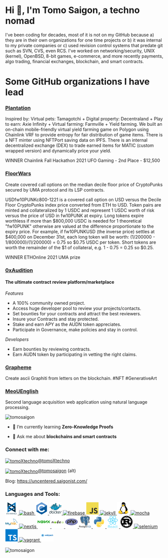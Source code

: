 # Hi 👋, I'm Tomo Saigon, a techno nomad

I've been coding for decades, most of it is not on my GitHub because a) they are in their own organizations for one time projects or b) it was internal to my private companies or c) used revision control systems that predate git such as SVN, CVS, even RCS. I've worked on networking/security, UNIX (kernel), OpenBSD, 8-bit games, e-commerce, and more recently payments, algo trading, financial exchanges, blockchain, and smart contracts.

# Some GitHub organizations I have lead
### [Plantation](https://github.com/PlantaFi/plantation)
Inspired by: Virtual pets: Tamagotchi + Digital property: Decentraland + Play to earn: Axie Infinity + Virtual farming: Farmville + Yield farming. We built an on-chain mobile-friendly virtual yield farming game on Polygon using Chainlink VRF to provide entropy for fair distribution of game items. There is a NFT minter using NFTPort saving data on IPFS. There is an internal decentralized exchange (DEX) to trade earned items for MATIC (custom wrapped version) and dynamically price your yield.

WINNER Chainlink Fall Hackathon 2021 UFO Gaming - 2nd Place - $12,500

### [FloorWars](https://github.com/FloorWars/floorwarsv2)
Create covered call options on the median decile floor price of CryptoPunks secured by UMA protocol and its LSP contracts.

USDfw10PUNKc800-1221 is a covered call option on USD versus the Decile Floor CryptoPunks index price converted from ETH to USD. Token pairs are minted and collateralized by 1 USDC and represent 1 USDC worth of risk versus the price of USD in fw10PUNK at expiry. Long tokens expire worthless if more than $800,000 USDC is needed for 1 theoretical "fw10PUNK" otherwise are valued at the difference proportionate to the expiry price. For example, if fw10PUNKUSD (the inverse price) settles at $400,000 on December 31st, each long token will be worth: (1/200000 - 1/800000)/(1/200000) = 0.75 so $0.75 USDC per token. Short tokens are worth the remainder of the $1 of collateral, e.g. 1 - 0.75 = 0.25 so $0.25.

WINNER ETHOnline 2021 UMA prize

### [0xAudition](https://github.com/0xAudition/audition)
#### The ultimate contract review platform/marketplace

*Features*
- A 100% community owned project.
- Access huge developer pool to review your projects/contacts.
- Set bounties for your contracts and attract the best reviewers.
- Insure your Contracts and stay protected.
- Stake and earn APY as the AUDN token appreciates.
- Participate in Governance, make policies and stay in control.

_Developers_
- Earn bounties by reviewing contracts.
- Earn AUDN token by participating in vetting the right claims.

### [Grapheme](https://github.com/GraphemeNFT/rarible-scaffold)
Create ascii Graphiti from letters on the blockchain. #NFT #GenerativeArt

### [MeoUEnglish](https://github.com/meouenglish/meouenglish.github.io)
Second language acquisition web application using natural language processing.

<p align="left"> <img src="https://komarev.com/ghpvc/?username=tomosaigon&label=Profile%20views&color=0e75b6&style=flat" alt="tomosaigon" /> </p>

- 🌱 I’m currently learning **Zero-Knowledge Proofs**

- 💬 Ask me about **blockchains and smart contracts**

<h3 align="left">Connect with me:</h3>
<p align="left">
<a href="https://twitter.com/tomoXtechno" target="blank"><img align="center" src="https://raw.githubusercontent.com/rahuldkjain/github-profile-readme-generator/master/src/images/icons/Social/twitter.svg" alt="tomoXtechno" height="30" width="40" />@tomoXtechno</a>

  <a href="https://twitter.com/tomoXtechno" target="blank"><img align="center" src="https://raw.githubusercontent.com/rahuldkjain/github-profile-readme-generator/master/src/images/icons/Social/twitter.svg" alt="tomoXtechno" height="30" width="40" />@tomosaigon</a> (alt)

  Blog: https://uncentered.saigonist.com/
</p>

<h3 align="left">Languages and Tools:</h3>
<p align="left"> <a href="https://backbonejs.org" target="_blank" rel="noreferrer"> <img src="https://raw.githubusercontent.com/devicons/devicon/master/icons/backbonejs/backbonejs-original-wordmark.svg" alt="backbonejs" width="40" height="40"/> </a> <a href="https://www.gnu.org/software/bash/" target="_blank" rel="noreferrer"> <img src="https://www.vectorlogo.zone/logos/gnu_bash/gnu_bash-icon.svg" alt="bash" width="40" height="40"/> </a> <a href="https://www.cprogramming.com/" target="_blank" rel="noreferrer"> <img src="https://raw.githubusercontent.com/devicons/devicon/master/icons/c/c-original.svg" alt="c" width="40" height="40"/> </a> <a href="https://www.docker.com/" target="_blank" rel="noreferrer"> <img src="https://raw.githubusercontent.com/devicons/devicon/master/icons/docker/docker-original-wordmark.svg" alt="docker" width="40" height="40"/> </a> <a href="https://firebase.google.com/" target="_blank" rel="noreferrer"> <img src="https://www.vectorlogo.zone/logos/firebase/firebase-icon.svg" alt="firebase" width="40" height="40"/> </a> <a href="https://developer.mozilla.org/en-US/docs/Web/JavaScript" target="_blank" rel="noreferrer"> <img src="https://raw.githubusercontent.com/devicons/devicon/master/icons/javascript/javascript-original.svg" alt="javascript" width="40" height="40"/> </a> <a href="https://jekyllrb.com/" target="_blank" rel="noreferrer"> <img src="https://www.vectorlogo.zone/logos/jekyllrb/jekyllrb-icon.svg" alt="jekyll" width="40" height="40"/> </a> <a href="https://www.linux.org/" target="_blank" rel="noreferrer"> <img src="https://raw.githubusercontent.com/devicons/devicon/master/icons/linux/linux-original.svg" alt="linux" width="40" height="40"/> </a> <a href="https://mochajs.org" target="_blank" rel="noreferrer"> <img src="https://www.vectorlogo.zone/logos/mochajs/mochajs-icon.svg" alt="mocha" width="40" height="40"/> </a> <a href="https://www.mysql.com/" target="_blank" rel="noreferrer"> <img src="https://raw.githubusercontent.com/devicons/devicon/master/icons/mysql/mysql-original-wordmark.svg" alt="mysql" width="40" height="40"/> </a> <a href="https://nextjs.org/" target="_blank" rel="noreferrer"> <img src="https://cdn.worldvectorlogo.com/logos/nextjs-2.svg" alt="nextjs" width="40" height="40"/> </a> <a href="https://www.nginx.com" target="_blank" rel="noreferrer"> <img src="https://raw.githubusercontent.com/devicons/devicon/master/icons/nginx/nginx-original.svg" alt="nginx" width="40" height="40"/> </a> <a href="https://nodejs.org" target="_blank" rel="noreferrer"> <img src="https://raw.githubusercontent.com/devicons/devicon/master/icons/nodejs/nodejs-original-wordmark.svg" alt="nodejs" width="40" height="40"/> </a> <a href="https://www.php.net" target="_blank" rel="noreferrer"> <img src="https://raw.githubusercontent.com/devicons/devicon/master/icons/php/php-original.svg" alt="php" width="40" height="40"/> </a> <a href="https://www.postgresql.org" target="_blank" rel="noreferrer"> <img src="https://raw.githubusercontent.com/devicons/devicon/master/icons/postgresql/postgresql-original-wordmark.svg" alt="postgresql" width="40" height="40"/> </a> <a href="https://www.python.org" target="_blank" rel="noreferrer"> <img src="https://raw.githubusercontent.com/devicons/devicon/master/icons/python/python-original.svg" alt="python" width="40" height="40"/> </a> <a href="https://reactjs.org/" target="_blank" rel="noreferrer"> <img src="https://raw.githubusercontent.com/devicons/devicon/master/icons/react/react-original-wordmark.svg" alt="react" width="40" height="40"/> </a> <a href="https://www.rust-lang.org" target="_blank" rel="noreferrer"> <img src="https://raw.githubusercontent.com/devicons/devicon/master/icons/rust/rust-plain.svg" alt="rust" width="40" height="40"/> </a> <a href="https://www.selenium.dev" target="_blank" rel="noreferrer"> <img src="https://raw.githubusercontent.com/detain/svg-logos/780f25886640cef088af994181646db2f6b1a3f8/svg/selenium-logo.svg" alt="selenium" width="40" height="40"/> </a> <a href="https://www.typescriptlang.org/" target="_blank" rel="noreferrer"> <img src="https://raw.githubusercontent.com/devicons/devicon/master/icons/typescript/typescript-original.svg" alt="typescript" width="40" height="40"/> </a> <a href="https://www.vagrantup.com/" target="_blank" rel="noreferrer"> <img src="https://www.vectorlogo.zone/logos/vagrantup/vagrantup-icon.svg" alt="vagrant" width="40" height="40"/> </a> <a href="https://webpack.js.org" target="_blank" rel="noreferrer"> <img src="https://raw.githubusercontent.com/devicons/devicon/d00d0969292a6569d45b06d3f350f463a0107b0d/icons/webpack/webpack-original-wordmark.svg" alt="webpack" width="40" height="40"/> </a> </p>

<p><img align="center" src="https://github-readme-streak-stats.herokuapp.com/?user=tomosaigon&" alt="tomosaigon" /></p>

<!--
**tomosaigon/tomosaigon** is a ✨ _special_ ✨ repository because its `README.md` (this file) appears on your GitHub profile.

Here are some ideas to get you started:

- 🔭 I’m currently working on ...
- 🌱 I’m currently learning ...
- 👯 I’m looking to collaborate on ...
- 🤔 I’m looking for help with ...
- 💬 Ask me about ...
- 📫 How to reach me: ...
- 😄 Pronouns: ...
- ⚡ Fun fact: ...
-->
